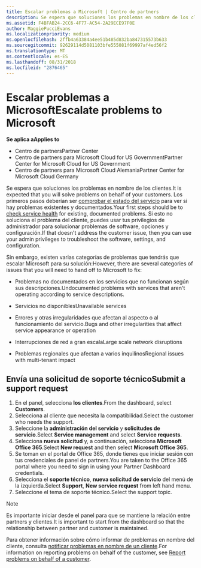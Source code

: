 ```yaml
---
title: Escalar problemas a Microsoft | Centro de partners
description: Se espera que soluciones los problemas en nombre de los clientes.
ms.assetid: F4BFAB24-2CC6-4F77-AC54-2A29ECE97F0E
author: MaggiePucciEvans
ms.localizationpriority: medium
ms.openlocfilehash: 2ffb4a63384a4ee51b485d832ba847315573b633
ms.sourcegitcommit: 92629114d5081103bfe555081f69997af4ed56f2
ms.translationtype: MT
ms.contentlocale: es-ES
ms.lasthandoff: 08/31/2018
ms.locfileid: "2876465"
---
```

# <a name="escalate-problems-to-microsoft"></a><span data-ttu-id="043c9-103">Escalar problemas a Microsoft</span><span class="sxs-lookup"><span data-stu-id="043c9-103">Escalate problems to Microsoft</span></span>

**<span data-ttu-id="043c9-104">Se aplica a</span><span class="sxs-lookup"><span data-stu-id="043c9-104">Applies to</span></span>**

-  <span data-ttu-id="043c9-105">Centro de partners</span><span class="sxs-lookup"><span data-stu-id="043c9-105">Partner Center</span></span>
-  <span data-ttu-id="043c9-106">Centro de partners para Microsoft Cloud for US Government</span><span class="sxs-lookup"><span data-stu-id="043c9-106">Partner Center for Microsoft Cloud for US Government</span></span>
-  <span data-ttu-id="043c9-107">Centro de partners para Microsoft Cloud Alemania</span><span class="sxs-lookup"><span data-stu-id="043c9-107">Partner Center for Microsoft Cloud Germany</span></span>

<span data-ttu-id="043c9-108">Se espera que soluciones los problemas en nombre de los clientes.</span><span class="sxs-lookup"><span data-stu-id="043c9-108">It is expected that you will solve problems on behalf of your customers.</span></span> <span data-ttu-id="043c9-109">Los primeros pasos deberían ser [comprobar el estado del servicio](check-service-health.md) para ver si hay problemas existentes y documentados.</span><span class="sxs-lookup"><span data-stu-id="043c9-109">Your first steps should be to [check service health](check-service-health.md) for existing, documented problems.</span></span> <span data-ttu-id="043c9-110">Si esto no soluciona el problema del cliente, puedes usar tus privilegios de administrador para solucionar problemas de software, opciones y configuración.</span><span class="sxs-lookup"><span data-stu-id="043c9-110">If that doesn't address the customer issue, then you can use your admin privileges to troubleshoot the software, settings, and configuration.</span></span>

<span data-ttu-id="043c9-111">Sin embargo, existen varias categorías de problemas que tendrás que escalar Microsoft para su solución:</span><span class="sxs-lookup"><span data-stu-id="043c9-111">However, there are several categories of issues that you will need to hand off to Microsoft to fix:</span></span>

-   <span data-ttu-id="043c9-112">Problemas no documentados en los servicios que no funcionan según sus descripciones.</span><span class="sxs-lookup"><span data-stu-id="043c9-112">Undocumented problems with services that aren't operating according to service descriptions.</span></span>

-   <span data-ttu-id="043c9-113">Servicios no disponibles</span><span class="sxs-lookup"><span data-stu-id="043c9-113">Unavailable services</span></span>

-   <span data-ttu-id="043c9-114">Errores y otras irregularidades que afectan al aspecto o al funcionamiento del servicio.</span><span class="sxs-lookup"><span data-stu-id="043c9-114">Bugs and other irregularities that affect service appearance or operation</span></span>

-   <span data-ttu-id="043c9-115">Interrupciones de red a gran escala</span><span class="sxs-lookup"><span data-stu-id="043c9-115">Large scale network disruptions</span></span>

-   <span data-ttu-id="043c9-116">Problemas regionales que afectan a varios inquilinos</span><span class="sxs-lookup"><span data-stu-id="043c9-116">Regional issues with multi-tenant impact</span></span>

## <a name="submit-a-support-request"></a><span data-ttu-id="043c9-117">Envía una solicitud de soporte técnico</span><span class="sxs-lookup"><span data-stu-id="043c9-117">Submit a support request</span></span>

1. <span data-ttu-id="043c9-118">En el panel, selecciona **los clientes**.</span><span class="sxs-lookup"><span data-stu-id="043c9-118">From the dashboard, select **Customers**.</span></span>
2. <span data-ttu-id="043c9-119">Selecciona al cliente que necesita la compatibilidad.</span><span class="sxs-lookup"><span data-stu-id="043c9-119">Select the customer who needs the support.</span></span>
3. <span data-ttu-id="043c9-120">Seleccione la **administración del servicio** y **solicitudes de servicio**.</span><span class="sxs-lookup"><span data-stu-id="043c9-120">Select **Service management** and select **Service requests**.</span></span>
4. <span data-ttu-id="043c9-121">Selecciona **nueva solicitud** y, a continuación, selecciona **Microsoft Office 365**.</span><span class="sxs-lookup"><span data-stu-id="043c9-121">Select **New request** and then select **Microsoft Office 365**.</span></span>
5. <span data-ttu-id="043c9-122">Se toman en el portal de Office 365, donde tienes que iniciar sesión con tus credenciales de panel de partners.</span><span class="sxs-lookup"><span data-stu-id="043c9-122">You are taken to the Office 365 portal where you need to sign in using your Partner Dashboard credentials.</span></span>
6. <span data-ttu-id="043c9-123">Selecciona el **soporte técnico**, **nueva solicitud de servicio** del menú de la izquierda.</span><span class="sxs-lookup"><span data-stu-id="043c9-123">Select **Support**, **New service request** from left hand menu.</span></span>
7. <span data-ttu-id="043c9-124">Seleccione el tema de soporte técnico.</span><span class="sxs-lookup"><span data-stu-id="043c9-124">Select the support topic.</span></span>

>[!NOTE]
><span data-ttu-id="043c9-125">Es importante iniciar desde el panel para que se mantiene la relación entre partners y clientes.</span><span class="sxs-lookup"><span data-stu-id="043c9-125">It is important to start from the dashboard so that the relationship between partner and customer is maintained.</span></span> 


<span data-ttu-id="043c9-126">Para obtener información sobre cómo informar de problemas en nombre del cliente, consulta [notificar problemas en nombre de un cliente](report-problems-on-behalf-of-a-customer.md).</span><span class="sxs-lookup"><span data-stu-id="043c9-126">For information on reporting problems on behalf of the customer, see [Report problems on behalf of a customer](report-problems-on-behalf-of-a-customer.md).</span></span>

 

 



